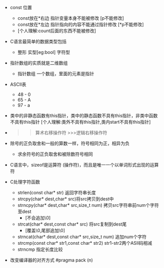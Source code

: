* const 位置
    + const放在*右边 指针变量本身不能被修改 [p不能修改]
    + const放在*左边 指针指向的内容不能通过指针修改 [*p不能修改]
    + [个人理解:count后面的东西不能被修改]
* C语言最简单的数据类型包括
    + 整形 实型[eg:bool] 字符型
* 指针数组的实质就是二维数组
    + 指针数组 一个数组，里面的元素是指针
* ASCII表
    + 48 - 0
    + 65 - A
    + 97 - a

* 类中的非静态函数有this指针，类中的静态函数不具有this指针，非类中函数不具有this指针 [个人理解:类外不具有this指针,类内start不具有this指针]
* >>算术右移操作符 >>>逻辑右移操作符
* 除号的正负取舍和一般的算数一样，符号相同为正，相异为负
    + 求余符号的正负取舍和被除数符号相同
* C语言中，sizeof是运算符 (操作符)，而且是唯一一个以单词形式出现的运算符

* C处理字符函数 
    + strlen(const char* str) 返回字符串长度
    + strcpy(char* dest,char* src)将src拷贝到dest中
    + strncpy(char* dest,char* src,size_t num) 拷贝src字符串前num个字符至dest  
        + [不会追加\0]
    + strcat(char* dest,const char* src) 将src复制到dest尾
        + [覆盖\0,尾部追加\0]
    + strncat(char* dest,const char* src,size_t num) 追加num个字符
    + strcmp(const char* str1,const char* str2) str1-str2两个ASII码相减
    + strncmp 指定长度比较

* 改变编译器的对齐方式 #pragma pack (n)